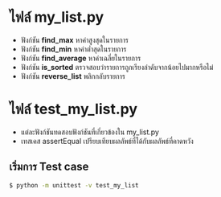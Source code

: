 
# ไฟล์ my_list.py
- ฟังก์ชัน **find_max** หาค่าสูงสุดในรายการ
- ฟังก์ชัน **find_min** หาค่าต่ำสุดในรายการ
- ฟังก์ชัน **find_average** หาค่าเฉลี่ยในรายการ
- ฟังก์ชัน **is_sorted** ตรวจสอบว่ารายการถูกเรียงลำดับจากน้อยไปมากหรือไม่
- ฟังก์ชัน **reverse_list** พลิกกลับรายการ

# ไฟล์ test_my_list.py
- แต่ละฟังก์ชันทดสอบฟังก์ชันที่เกี่ยวข้องใน my_list.py
- เทสเคส assertEqual เปรียบเทียบผลลัพธ์ที่ได้กับผลลัพธ์ที่คาดหวัง

## เริ่มการ Test case
```bash
$ python -m unittest -v test_my_list
```